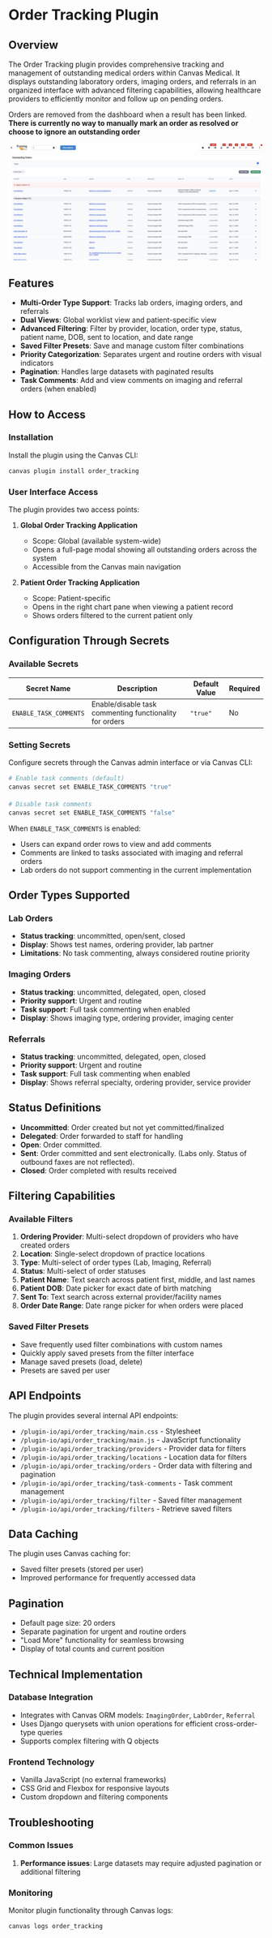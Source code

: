 # Order Tracking Plugin

## Overview

The Order Tracking plugin provides comprehensive tracking and management of outstanding medical orders within Canvas Medical. It displays outstanding laboratory orders, imaging orders, and referrals in an organized interface with advanced filtering capabilities, allowing healthcare providers to efficiently monitor and follow up on pending orders.

Orders are removed from the dashboard when a result has been linked. **There is currently no way to manually mark an order as resolved or choose to ignore an outstanding order**

![Order Tracking Plugin](assets/order-tracking.png)

## Features

- **Multi-Order Type Support**: Tracks lab orders, imaging orders, and referrals
- **Dual Views**: Global worklist view and patient-specific view
- **Advanced Filtering**: Filter by provider, location, order type, status, patient name, DOB, sent to location, and date range
- **Saved Filter Presets**: Save and manage custom filter combinations
- **Priority Categorization**: Separates urgent and routine orders with visual indicators
- **Pagination**: Handles large datasets with paginated results
- **Task Comments**: Add and view comments on imaging and referral orders (when enabled)


## How to Access

### Installation

Install the plugin using the Canvas CLI:
```bash
canvas plugin install order_tracking
```

### User Interface Access

The plugin provides two access points:

1. **Global Order Tracking Application**
   - Scope: Global (available system-wide)
   - Opens a full-page modal showing all outstanding orders across the system
   - Accessible from the Canvas main navigation

2. **Patient Order Tracking Application**
   - Scope: Patient-specific
   - Opens in the right chart pane when viewing a patient record
   - Shows orders filtered to the current patient only


## Configuration Through Secrets

### Available Secrets

| Secret Name | Description | Default Value | Required |
|-------------|-------------|---------------|----------|
| `ENABLE_TASK_COMMENTS` | Enable/disable task commenting functionality for orders | `"true"` | No |

### Setting Secrets

Configure secrets through the Canvas admin interface or via Canvas CLI:

```bash
# Enable task comments (default)
canvas secret set ENABLE_TASK_COMMENTS "true"

# Disable task comments
canvas secret set ENABLE_TASK_COMMENTS "false"
```

When `ENABLE_TASK_COMMENTS` is enabled:
- Users can expand order rows to view and add comments
- Comments are linked to tasks associated with imaging and referral orders
- Lab orders do not support commenting in the current implementation

## Order Types Supported

### Lab Orders
- **Status tracking**: uncommitted, open/sent, closed
- **Display**: Shows test names, ordering provider, lab partner
- **Limitations**: No task commenting, always considered routine priority

### Imaging Orders
- **Status tracking**: uncommitted, delegated, open, closed
- **Priority support**: Urgent and routine
- **Task support**: Full task commenting when enabled
- **Display**: Shows imaging type, ordering provider, imaging center

### Referrals
- **Status tracking**: uncommitted, delegated, open, closed
- **Priority support**: Urgent and routine
- **Task support**: Full task commenting when enabled
- **Display**: Shows referral specialty, ordering provider, service provider

## Status Definitions

- **Uncommitted**: Order created but not yet committed/finalized
- **Delegated**: Order forwarded to staff for handling
- **Open**: Order committed. 
- **Sent**: Order committed and sent electronically. (Labs only. Status of outbound faxes are not reflected).
- **Closed**: Order completed with results received

## Filtering Capabilities

### Available Filters

1. **Ordering Provider**: Multi-select dropdown of providers who have created orders
2. **Location**: Single-select dropdown of practice locations
3. **Type**: Multi-select of order types (Lab, Imaging, Referral)
4. **Status**: Multi-select of order statuses
5. **Patient Name**: Text search across patient first, middle, and last names
6. **Patient DOB**: Date picker for exact date of birth matching
7. **Sent To**: Text search across external provider/facility names
8. **Order Date Range**: Date range picker for when orders were placed

### Saved Filter Presets

- Save frequently used filter combinations with custom names
- Quickly apply saved presets from the filter interface
- Manage saved presets (load, delete)
- Presets are saved per user

## API Endpoints

The plugin provides several internal API endpoints:

- `/plugin-io/api/order_tracking/main.css` - Stylesheet
- `/plugin-io/api/order_tracking/main.js` - JavaScript functionality
- `/plugin-io/api/order_tracking/providers` - Provider data for filters
- `/plugin-io/api/order_tracking/locations` - Location data for filters
- `/plugin-io/api/order_tracking/orders` - Order data with filtering and pagination
- `/plugin-io/api/order_tracking/task-comments` - Task comment management
- `/plugin-io/api/order_tracking/filter` - Saved filter management
- `/plugin-io/api/order_tracking/filters` - Retrieve saved filters

## Data Caching

The plugin uses Canvas caching for:
- Saved filter presets (stored per user)
- Improved performance for frequently accessed data

## Pagination

- Default page size: 20 orders
- Separate pagination for urgent and routine orders
- "Load More" functionality for seamless browsing
- Display of total counts and current position

## Technical Implementation

### Database Integration
- Integrates with Canvas ORM models: `ImagingOrder`, `LabOrder`, `Referral`
- Uses Django querysets with union operations for efficient cross-order-type queries
- Supports complex filtering with Q objects

### Frontend Technology
- Vanilla JavaScript (no external frameworks)
- CSS Grid and Flexbox for responsive layouts
- Custom dropdown and filtering components

## Troubleshooting

### Common Issues

1. **Performance issues**: Large datasets may require adjusted pagination or additional filtering

### Monitoring

Monitor plugin functionality through Canvas logs:
```bash
canvas logs order_tracking
```



